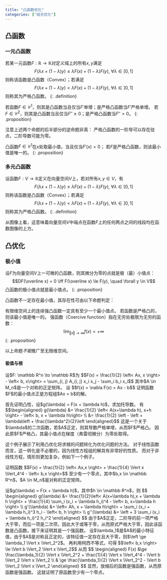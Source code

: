 ```yaml
---
title: "凸函数优化"
categories: ["组合优化"]
---
```


## 凸函数

### 一元凸函数

若某一元函数$F: \mathbb R \to \mathbb R$对定义域上的所有$x,y$满足
$$F(\lambda x + (1-\lambda) y) \le \lambda F(x) + (1 - \lambda) F(y), \ \forall \lambda \in [0,1]$$
则称该函数是凸函数（Convex）；若满足
$$F(\lambda x + (1-\lambda) y) < \lambda F(x) + (1 - \lambda) F(y), \ \forall \lambda \in ]0, 1[$$
则称其为严格凸函数。
{: .definition}

若函数$F \in \mathcal C^1$，则其是凸函数当且仅当$F'$单增；是严格凸函数当$F'$严格单增。
若$F \in \mathcal C^2$，则其是凸函数当且仅当$F'' \ge 0$；是严格凸函数当$F'' > 0$。
{: .proposition}

注意上述两个命题的后半部分的逆命题非真：
严格凸函数的一阶导可以存在驻点，二阶导数可能为零。

凸函数$F \in \mathcal C^1$在$x$处取最小值，当且仅当$F'(x) = 0$；
若$F$是严格凸函数，则该最小值是唯一的。
{: .proposition}

### 多元凸函数

设函数$F: V \to \mathbb R$定义在向量空间$V$上，若对所有$x, y \in V$，有
$$F(\lambda x + (1-\lambda) y) \le \lambda F(x) + (1 - \lambda) F(y), \ \forall \lambda \in [0,1]$$
则称该函数是凸函数（Convex）；若满足
$$F(\lambda x + (1-\lambda) y) < \lambda F(x) + (1 - \lambda) F(y), \ \forall \lambda \in ]0, 1[$$
则称其为严格凸函数。
{: .definition}

从图像上看，这意味着向量空间$V$中端点在函数$F$上的任何两点之间的线段均在函数图像的上方。

## 凸优化

### 极小值

设$F$为向量空间$V$上一可微的凸函数，则其微分为零的点就是极（最）小值点：
$$DF(\overline x) = 0 \iff F(\overline x) \le F(y), \quad \forall y \in V$$
凸函数的极小值点就是最小值点。
{: .proposition}

凸函数不一定存在最小值，其存在性可由以下命题判定：

有限维空间上的连续强凸函数一定具有至少一个最小值点。
若函数是严格凸的，则该最小值是唯一的。
强函数（Coercive function）指在无穷处极限为无穷的函数：
$$\lim_{\Vert x \Vert \to \infty} f(x) = +\infty$$
{: .proposition}

以上命题*不能*推广至无限维空间。

#### 极值与根

<div class="exampl"><p>
设$F: \mathbb R^n \to \mathbb R$为
$$F(x) = \frac{1}{2} \left< Ax, x \right> - \left< b, x\right> = \sum_{i, j} A_{i, j} x_i x_j - \sum_i b_i x_i$$
其中$A \in M_n$是一个对称的正定矩阵。
设
$$f(x) = \nabla F(x) = Ax - b$$
证明函数$F$的最小值点正是方程组$Ax = b$的解。 
</p>
<p>
首先证明凸性，设$g(\lambda) = F(x + \lambda h)$，求加托导数。
有
$$\begin{aligned}
g(\lambda) &= \frac{1}{2} \left< A(x+\lambda h), x+h \right> - \left< b, x + \lambda h\right> \\ 
&= \frac{1}{2} \left<Ax,x\right> - \left<b, x\right> + \lambda\left<Ax-b, h\right> + \frac{\lambda^2}{2}\left<Ah,h\right>
\end{aligned}$$
这是一个关于$\lambda$的二次函数，若$A$正定，则其导数严格单增，从而$F$严格凸。
因此原$F$严格凸，其最小值点在梯度（弗雷彻微分）为零处取得。
</p>
</div>

这个例子展示了利用凸优化将求根的问题转化为优化问题的方法。
对于线性函数而言，这一转化是不必要的，因为线性方程组的解具有非常好的性质。
而对于非线性方程，情形则更加复杂，例如下一个例子。

<div class="exampl">
<p>
证明函数
$$F(x) = \frac{1}{2} \left< Ax,x \right> + \frac{1}{4} \Vert x \Vert_4^4 - \left< b,x \right>$$
至少有一个零点，其中$b,x \in \mathbb R^n$，$A \in M_n$是对称的正定矩阵。
</p>
<p>
设$g(\lambda) = F(x + \lambda h)$，其中$h \in \mathbb R^n$，则
$$
\begin{aligned}
g(\lambda) &= \frac{1}{2}\left< A(x+\lambda h),x + \lambda h \right> + \frac{1}{4} \sum_i (x_i + \lambda h_i)^4 - \left< b, x+\lambda h \right> \\
g'(\lambda) &= \left< Ah, x + \lambda h\right> + \sum_i (x_i + \lambda h_i)^3 h_i - \left< b, h \right> \\
g''(\lambda) &= \left<Ah, h \right> + 3 \sum_i (x_i + \lambda h_i)^2 h_i^2
\end{aligned}
$$
由于$A$正定，二阶导的前一项严格大于零，而后一项是二次项，因此大于或等于零，从而原式严格大于零，因此该函数是凸函数。接下来证明其是一个强函数。
设$\lambda_1$是$A$的最小特征值，由于$A$是对称且正定的，该特征值一定存在且大于零，则$\left<Ax, x\right> \ge \lambda_1 \Vert x \Vert_2^2$。
再利用柯西不等式，可得
$$\left< b,x \right> \le \Vert b \Vert_2 \Vert x \Vert_2$$
从而
$$
\begin{aligned}
F(x) &\ge \frac{\lambda_1}{2} \Vert x \Vert_2^2 + \frac{1}{4} \Vert x \Vert_4^4 - \Vert b \Vert_2 \Vert x \Vert_2 \\
& \ge \frac{\lambda_1}{2} \Vert x \Vert_2^2 - \Vert b \Vert_2 \Vert x \Vert_2
\end{aligned}
$$
显然，放缩后的函数是强函数，从而原函数是强函数。
这就证明了原函数至少有一个零点。
</p>
</div>
